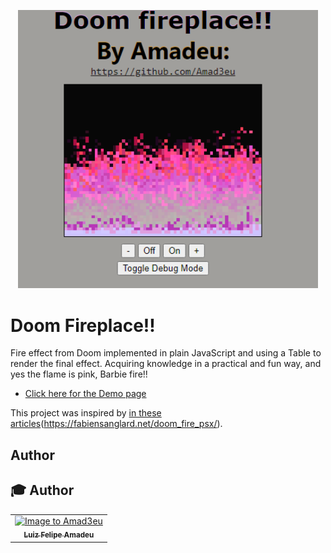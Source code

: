 <p align="center">
  <a href="">
    <img src="Img\interfacePrint.PNG" width="480">
  </a>
</p>

# Doom Fireplace!!
Fire effect from Doom implemented in plain JavaScript and using a Table to render the final effect.
Acquiring knowledge in a practical and fun way, and yes the flame is pink, Barbie fire!!

- [Click here for the Demo page]()


This project was inspired by [in these articles](https://medium.com/@FilipeDeschamps/tutorial-completo-de-como-implementar-o-algoritmo-do-fogo-do-doom-41d38ac39fa7)(https://fabiensanglard.net/doom_fire_psx/).


## Author
## :mortar_board: Author

<table align="center">
    <tr>
        <td align="center">
            <a href="https://github.com/Amad3eu">
                <img src="https://avatars.githubusercontent.com/u/85834483?v=4" width="150px;" alt="Image to Amad3eu" />
                <br />
                <sub><b>Luiz Felipe Amadeu</b></sub>
          </a>
